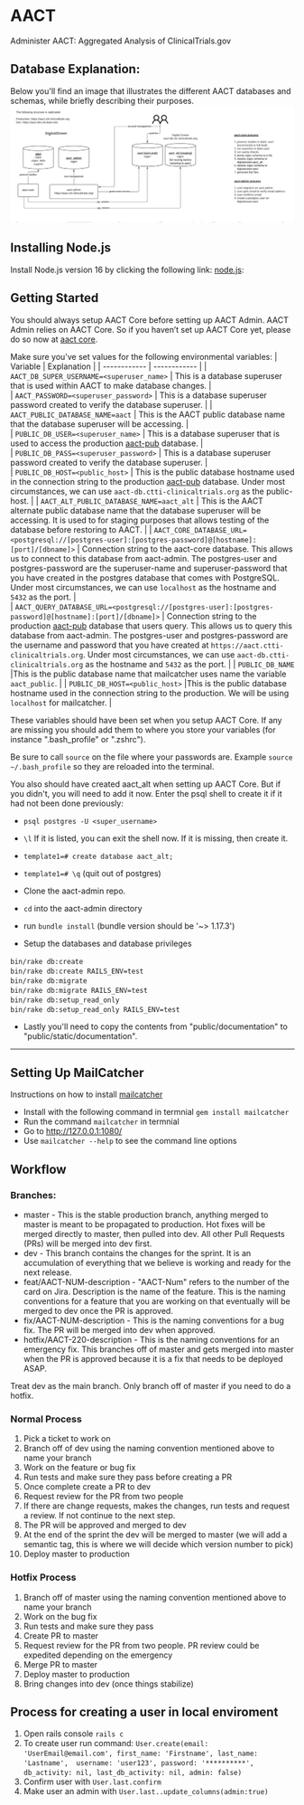 # AACT
Administer AACT: Aggregated Analysis of ClinicalTrials.gov

## Database Explanation:  
Below you'll find an image that illustrates the different AACT databases and schemas, while briefly describing their purposes.
![Visualization of the database arrangement for AACT(backend) and AACT-Admin(frontend)](https://github.com/ctti-clinicaltrials/aact/blob/master/public/aact_architecture.png "AACT Database Visualization")   

## Installing Node.js
Install Node.js version 16 by clicking the following link: [node.js](https://nodejs.org/en/download):

## Getting Started
You should always setup AACT Core before setting up AACT Admin. AACT Admin relies on AACT Core. So if you haven’t set up AACT Core yet, please do so now at [aact core](https://github.com/ctti-clinicaltrials/aact).  

Make sure you've set values for the following environmental variables:
| Variable | Explanation |
| ------------ | ------------ |
| `AACT_DB_SUPER_USERNAME=<superuser_name>` | This is a database superuser that is used within AACT to make database changes. |  
| `AACT_PASSWORD=<superuser_password>` | This is a database superuser password created to verify the database superuser. |
| `AACT_PUBLIC_DATABASE_NAME=aact` | This is the AACT public database name that the database superuser will be accessing. |  
| `PUBLIC_DB_USER=<superuser_name>` | This is a database superuser that is used to access the production [aact-pub](https://aact.ctti-clinicaltrials.org/connect) database. |  
| `PUBLIC_DB_PASS=<superuser_password>` | This is a database superuser password created to verify the database superuser. |  
| `PUBLIC_DB_HOST=<public_host>` | This is the public database hostname used in the connection string to the production [aact-pub](https://aact.ctti-clinicaltrials.org/connect) database. Under most circumstances, we can use `aact-db.ctti-clinicaltrials.org` as the public-host. |
| `AACT_ALT_PUBLIC_DATABASE_NAME=aact_alt` | This is the AACT alternate public database name that the database superuser will be accessing. It is used to for staging purposes that allows testing of the database before restoring to AACT. |
| `AACT_CORE_DATABASE_URL=<postgresql://[postgres-user]:[postgres-password]@[hostname]:[port]/[dbname]>` | Connection string to the aact-core database. This allows us to connect to this database from aact-admin. The postgres-user and postgres-password are the superuser-name and superuser-password that you have created in the postgres database that comes with PostgreSQL. Under most circumstances, we can use `localhost` as the hostname and `5432` as the port. |  
| `AACT_QUERY_DATABASE_URL=<postgresql://[postgres-user]:[postgres-password]@[hostname]:[port]/[dbname]>` | Connection string to the production [aact-pub](https://aact.ctti-clinicaltrials.org/connect) database that users query. This allows us to query this database from aact-admin. The postgres-user and postgres-password are the username and password that you have created at `https://aact.ctti-clinicaltrials.org`. Under most circumstances, we can use `aact-db.ctti-clinicaltrials.org` as the hostname and `5432` as the port. | 
| `PUBLIC_DB_NAME` |This is the public database name that mailcatcher uses name the variable `aact_public`. |
| `PUBLIC_DB_HOST=<public_host>` |This is the public database hostname used in the connection string to the production. We will be using `localhost` for mailcatcher. |

These variables should have been set when you setup AACT Core. If any are missing you should add them to where you store your variables (for instance ".bash_profile" or ".zshrc").  

Be sure to call `source` on the file where your passwords are. Example `source ~/.bash_profile` so they are reloaded into the terminal.   

You also should have created aact_alt when setting up AACT Core. But if you didn't, you will need to add it now. Enter the psql shell to create it if it had not been done previously:  

- `psql postgres -U <super_username>`  

- `\l`  If it is listed, you can exit the shell now. If it is missing, then create it.  

- `template1=# create database aact_alt;`  

- `template1=# \q` (quit out of postgres)  

- Clone the aact-admin repo.  

- `cd` into the aact-admin directory  

- run `bundle install` (bundle version should be '~> 1.17.3')  

- Setup the databases and database privileges

`bin/rake db:create`  
`bin/rake db:create RAILS_ENV=test`  
`bin/rake db:migrate`  
`bin/rake db:migrate RAILS_ENV=test`  
`bin/rake db:setup_read_only`  
`bin/rake db:setup_read_only RAILS_ENV=test`  

- Lastly you'll need to copy the contents from "public/documentation" to "public/static/documentation".
***

## Setting Up MailCatcher
Instructions on how to install [mailcatcher](https://mailcatcher.me/)

- Install with the following command in termnial `gem install mailcatcher`
- Run the command `mailcatcher` in termnial
- Go to http://127.0.0.1:1080/
- Use `mailcatcher --help` to see the command line options

## Workflow
### Branches:
- master - This is the stable production branch, anything merged to master is meant to be propagated to production. Hot fixes will be merged directly to master, then pulled into dev. All other Pull Requests (PRs) will be merged into dev first.  
- dev - This branch contains the changes for the sprint. It is an accumulation of everything that we believe is working and ready for the next release.  
- feat/AACT-NUM-description - "AACT-Num" refers to the number of the card on Jira. Description is the name of the feature. This is the naming conventions for a feature that you are working on that eventually will be merged to dev once the PR is approved.  
- fix/AACT-NUM-description - This is the naming conventions for a bug fix. The PR will be merged into dev when approved.  
- hotfix/AACT-220-description - This is the naming conventions for an emergency fix. This branches off of master and gets merged into master when the PR is approved because it is a fix that needs to be deployed ASAP.  

Treat dev as the main branch. Only branch off of master if you need to do a hotfix.

### Normal Process
1.  Pick a ticket to work on  
2.  Branch off of dev using the naming convention mentioned above to name your branch  
3.  Work on the feature or bug fix  
4.  Run tests and make sure they pass before creating a PR  
5.  Once complete create a PR to dev  
6.  Request review for the PR from two people  
7.  If there are change requests, makes the changes, run tests and request a review. If not continue to the next step.   
8.  The PR will be approved and merged to dev  
9.  At the end of the sprint the dev will be merged to master (we will add a semantic tag, this is where we will decide which version number to pick)  
10.  Deploy master to production  

### Hotfix Process
1.  Branch off of master using the naming convention mentioned above to name your branch   
2.  Work on the bug fix  
3.  Run tests and make sure they pass
4.  Create PR to master  
5.  Request review for the PR from two people. PR review could be expedited depending on the emergency  
6.  Merge PR to master  
7.  Deploy master to production  
8.  Bring changes into dev (once things stabilize)  

## Process for creating a user in local enviroment
1.  Open rails console `rails c`
2.  To create user run command: `User.create(email: 'UserEmail@email.com', first_name: 'Firstname', last_name: 'Lastname',  username: 'user123', password: '**********', db_activity: nil, last_db_activity: nil, admin: false)`
3. Confirm user with `User.last.confirm`
4. Make user an admin with `User.last..update_columns(admin:true)`
